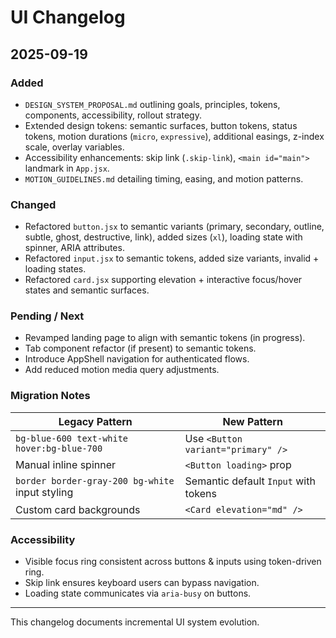 # UI Changelog

## 2025-09-19
### Added
- `DESIGN_SYSTEM_PROPOSAL.md` outlining goals, principles, tokens, components, accessibility, rollout strategy.
- Extended design tokens: semantic surfaces, button tokens, status tokens, motion durations (`micro`, `expressive`), additional easings, z-index scale, overlay variables.
- Accessibility enhancements: skip link (`.skip-link`), `<main id="main">` landmark in `App.jsx`.
- `MOTION_GUIDELINES.md` detailing timing, easing, and motion patterns.

### Changed
- Refactored `button.jsx` to semantic variants (primary, secondary, outline, subtle, ghost, destructive, link), added sizes (`xl`), loading state with spinner, ARIA attributes.
- Refactored `input.jsx` to semantic tokens, added size variants, invalid + loading states.
- Refactored `card.jsx` supporting elevation + interactive focus/hover states and semantic surfaces.

### Pending / Next
- Revamped landing page to align with semantic tokens (in progress).
- Tab component refactor (if present) to semantic tokens.
- Introduce AppShell navigation for authenticated flows.
- Add reduced motion media query adjustments.

### Migration Notes
| Legacy Pattern | New Pattern |
|----------------|------------|
| `bg-blue-600 text-white hover:bg-blue-700` | Use `<Button variant="primary" />` |
| Manual inline spinner | `<Button loading>` prop |
| `border border-gray-200 bg-white` input styling | Semantic default `Input` with tokens |
| Custom card backgrounds | `<Card elevation="md" />` |

### Accessibility
- Visible focus ring consistent across buttons & inputs using token-driven ring.
- Skip link ensures keyboard users can bypass navigation.
- Loading state communicates via `aria-busy` on buttons.

---
This changelog documents incremental UI system evolution.
